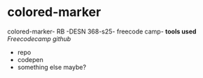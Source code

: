# colored-marker
colored-marker- RB -DESN 368-s25- freecode camp- 
**tools used**
*Freecodecamp*
*github*
  * repo
  * codepen
  * something else maybe?

